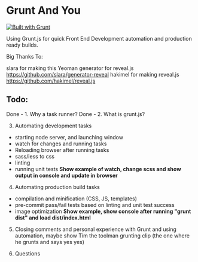 Grunt And You
==================

[![Built with Grunt](https://cdn.gruntjs.com/builtwith.png)](http://gruntjs.com/)

Using Grunt.js for quick Front End Development automation and production ready builds.


Big Thanks To:

slara for making this Yeoman generator for reveal.js https://github.com/slara/generator-reveal
hakimel for making reveal.js https://github.com/hakimel/reveal.js


Todo:
-------------
Done - 1. Why a task runner?
Done - 2. What is grunt.js?

3. Automating development tasks
  - starting node server, and launching window
  - watch for changes and running tasks
  - Reloading browser after running tasks
  - sass/less to css
  - linting
  - running unit tests
  **Show example of watch, change scss and show output in console and update in browser**

4. Automating production build tasks
  - compilation and minification (CSS, JS, templates)
  - pre-commit pass/fail tests based on linting and unit test success
  - image optimization
  **Show example, show console after running "grunt dist" and load dist/index.html**

5. Closing comments and personal experience with Grunt and using automation, maybe show Tim the toolman grunting clip (the one where he grunts and says yes yes)

6. Questions